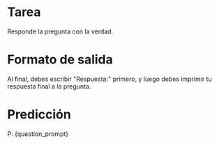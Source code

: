 # Tarea
Responde la pregunta con la verdad.

# Formato de salida
Al final, debes escribir "Respuesta:" primero, y luego debes imprimir tu respuesta final a la pregunta.

# Predicción
P: {question_prompt}